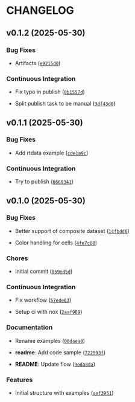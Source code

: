 # CHANGELOG


## v0.1.2 (2025-05-30)

### Bug Fixes

- Artifacts
  ([`e9215d0`](https://github.com/Kitware/vtk-scene/commit/e9215d007a3cc43bc5c3fcea45a1abdf8b0d02b3))

### Continuous Integration

- Fix typo in publish
  ([`0b1557d`](https://github.com/Kitware/vtk-scene/commit/0b1557d13e6edb5d22e2f5bec9b89e29e283279e))

- Split publish task to be manual
  ([`3df43d0`](https://github.com/Kitware/vtk-scene/commit/3df43d060e262cd00d5ac93908fc4ebc499118d0))


## v0.1.1 (2025-05-30)

### Bug Fixes

- Add rtdata example
  ([`cde1a9c`](https://github.com/Kitware/vtk-scene/commit/cde1a9c0f6090d08fcf801faac5e37c23f74e74d))

### Continuous Integration

- Try to publish
  ([`6669341`](https://github.com/Kitware/vtk-scene/commit/66693411fc1a2f9e3a75ccd1a6a0c21a4636f8e8))


## v0.1.0 (2025-05-30)

### Bug Fixes

- Better support of composite dataset
  ([`14fbdd6`](https://github.com/Kitware/vtk-scene/commit/14fbdd6ed369261ee08cdab40015ac7fc68f52a4))

- Color handling for cells
  ([`4fe7c68`](https://github.com/Kitware/vtk-scene/commit/4fe7c6878a9091d565844d45630e2cdd66382e9e))

### Chores

- Initial commit
  ([`059ed5d`](https://github.com/Kitware/vtk-scene/commit/059ed5db31f69302d7cd7863e109d22d3f033e37))

### Continuous Integration

- Fix workflow
  ([`57ede63`](https://github.com/Kitware/vtk-scene/commit/57ede63a4ddbc027122ecee09066393870eb3b16))

- Setup ci with nox
  ([`2aaf969`](https://github.com/Kitware/vtk-scene/commit/2aaf9692e175469c274eedcd96a11360e613ec48))

### Documentation

- Rename examples
  ([`00daea0`](https://github.com/Kitware/vtk-scene/commit/00daea04474fb251d981122d6a3e07dc7572f203))

- **readme**: Add code sample
  ([`722993f`](https://github.com/Kitware/vtk-scene/commit/722993f3a029500c3d1c4fc14f863fac778f0a78))

- **README**: Update flow
  ([`9eda8da`](https://github.com/Kitware/vtk-scene/commit/9eda8daf2c2311cbc39334271a8e1069ce35deee))

### Features

- Initial structure with examples
  ([`aef3951`](https://github.com/Kitware/vtk-scene/commit/aef3951611f07e813823291c05c055a76808a1fe))
